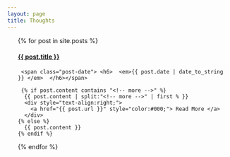 ```yaml
---
layout: page
title: Thoughts
---
```


<ul>
  {% for post in site.posts %}
  <div class="post">
    <h4 class="post-title">
      <a href="{{ post.url }}">
        {{ post.title }}
      </a>
    </h4>

     <span class="post-date"> <h6>  <em>{{ post.date | date_to_string }} </em>  </h6></span> 
    
     {% if post.content contains "<!-- more -->" %}
      {{ post.content | split:"<!-- more -->" | first % }}
      <div style="text-align:right;">
        <a href="{{ post.url }}" style="color:#000;"> Read More </a>
      </div>
    {% else %}
      {{ post.content }}
    {% endif %}
  </div>
  {% endfor %}
</ul>

